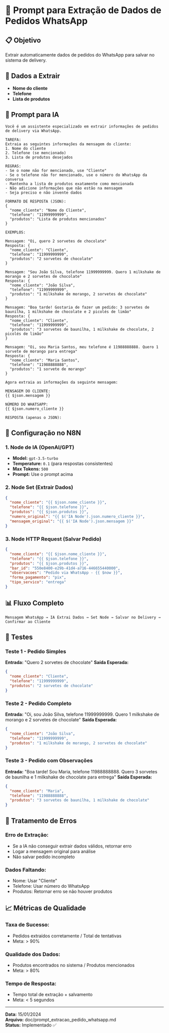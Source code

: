# 🤖 Prompt para Extração de Dados de Pedidos WhatsApp

## 📋 Objetivo
Extrair automaticamente dados de pedidos do WhatsApp para salvar no sistema de delivery.

## 🎯 Dados a Extrair
- **Nome do cliente**
- **Telefone**
- **Lista de produtos**

## 📝 Prompt para IA

```
Você é um assistente especializado em extrair informações de pedidos de delivery via WhatsApp.

TAREFA:
Extraia as seguintes informações da mensagem do cliente:
1. Nome do cliente
2. Telefone (se mencionado)
3. Lista de produtos desejados

REGRAS:
- Se o nome não for mencionado, use "Cliente"
- Se o telefone não for mencionado, use o número do WhatsApp da conversa
- Mantenha a lista de produtos exatamente como mencionada
- Não adicione informações que não estão na mensagem
- Seja preciso e não invente dados

FORMATO DE RESPOSTA (JSON):
{
  "nome_cliente": "Nome do Cliente",
  "telefone": "11999999999",
  "produtos": "Lista de produtos mencionados"
}

EXEMPLOS:

Mensagem: "Oi, quero 2 sorvetes de chocolate"
Resposta: {
  "nome_cliente": "Cliente",
  "telefone": "11999999999",
  "produtos": "2 sorvetes de chocolate"
}

Mensagem: "Sou João Silva, telefone 11999999999. Quero 1 milkshake de morango e 2 sorvetes de chocolate"
Resposta: {
  "nome_cliente": "João Silva",
  "telefone": "11999999999",
  "produtos": "1 milkshake de morango, 2 sorvetes de chocolate"
}

Mensagem: "Boa tarde! Gostaria de fazer um pedido: 3 sorvetes de baunilha, 1 milkshake de chocolate e 2 picolés de limão"
Resposta: {
  "nome_cliente": "Cliente",
  "telefone": "11999999999",
  "produtos": "3 sorvetes de baunilha, 1 milkshake de chocolate, 2 picolés de limão"
}

Mensagem: "Oi, sou Maria Santos, meu telefone é 11988888888. Quero 1 sorvete de morango para entrega"
Resposta: {
  "nome_cliente": "Maria Santos",
  "telefone": "11988888888",
  "produtos": "1 sorvete de morango"
}

Agora extraia as informações da seguinte mensagem:

MENSAGEM DO CLIENTE:
{{ $json.mensagem }}

NÚMERO DO WHATSAPP:
{{ $json.numero_cliente }}

RESPOSTA (apenas o JSON):
```

## 🔧 Configuração no N8N

### **1. Node de IA (OpenAI/GPT)**
- **Model:** `gpt-3.5-turbo`
- **Temperature:** `0.1` (para respostas consistentes)
- **Max Tokens:** `500`
- **Prompt:** Use o prompt acima

### **2. Node Set (Extrair Dados)**
```json
{
  "nome_cliente": "{{ $json.nome_cliente }}",
  "telefone": "{{ $json.telefone }}",
  "produtos": "{{ $json.produtos }}",
  "numero_original": "{{ $('IA Node').json.numero_cliente }}",
  "mensagem_original": "{{ $('IA Node').json.mensagem }}"
}
```

### **3. Node HTTP Request (Salvar Pedido)**
```json
{
  "nome_cliente": "{{ $json.nome_cliente }}",
  "telefone": "{{ $json.telefone }}",
  "produtos": "{{ $json.produtos }}",
  "bar_id": "550e8400-e29b-41d4-a716-446655440000",
  "observacoes": "Pedido via WhatsApp - {{ $now }}",
  "forma_pagamento": "pix",
  "tipo_servico": "entrega"
}
```

## 📊 Fluxo Completo

```
Mensagem WhatsApp → IA Extrai Dados → Set Node → Salvar no Delivery → Confirmar ao Cliente
```

## 🧪 Testes

### **Teste 1 - Pedido Simples**
**Entrada:** "Quero 2 sorvetes de chocolate"
**Saída Esperada:**
```json
{
  "nome_cliente": "Cliente",
  "telefone": "11999999999",
  "produtos": "2 sorvetes de chocolate"
}
```

### **Teste 2 - Pedido Completo**
**Entrada:** "Oi, sou João Silva, telefone 11999999999. Quero 1 milkshake de morango e 2 sorvetes de chocolate"
**Saída Esperada:**
```json
{
  "nome_cliente": "João Silva",
  "telefone": "11999999999",
  "produtos": "1 milkshake de morango, 2 sorvetes de chocolate"
}
```

### **Teste 3 - Pedido com Observações**
**Entrada:** "Boa tarde! Sou Maria, telefone 11988888888. Quero 3 sorvetes de baunilha e 1 milkshake de chocolate para entrega"
**Saída Esperada:**
```json
{
  "nome_cliente": "Maria",
  "telefone": "11988888888",
  "produtos": "3 sorvetes de baunilha, 1 milkshake de chocolate"
}
```

## 🚨 Tratamento de Erros

### **Erro de Extração:**
- Se a IA não conseguir extrair dados válidos, retornar erro
- Logar a mensagem original para análise
- Não salvar pedido incompleto

### **Dados Faltando:**
- Nome: Usar "Cliente"
- Telefone: Usar número do WhatsApp
- Produtos: Retornar erro se não houver produtos

## 📈 Métricas de Qualidade

### **Taxa de Sucesso:**
- Pedidos extraídos corretamente / Total de tentativas
- Meta: > 90%

### **Qualidade dos Dados:**
- Produtos encontrados no sistema / Produtos mencionados
- Meta: > 80%

### **Tempo de Resposta:**
- Tempo total de extração + salvamento
- Meta: < 5 segundos

---

**Data:** 15/01/2024  
**Arquivo:** doc/prompt_extracao_pedido_whatsapp.md  
**Status:** Implementado ✅ 
